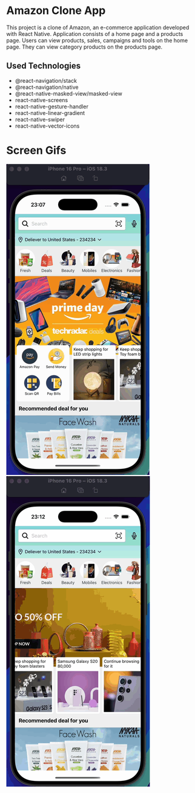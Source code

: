<h1>Amazon Clone App</h1>

<p>This project is a clone of Amazon, an e-commerce application developed with React Native. Application consists of a home page and a products page. Users can view products, sales, campaigns and tools on the home page. They can view category products on the products page.</p>

<h2>Used Technologies</h2>

<ul>

<li>@react-navigation/stack</li>
<li>@react-navigation/native</li>
<li>@react-native-masked-view/masked-view</li>
<li>react-native-screens</li>
<li>react-native-gesture-handler</li>
<li>react-native-linear-gradient</li>
<li>react-native-swiper</li>
<li>react-native-vector-icons</li>

</ul>

<h1>Screen Gifs</h1>

<img src="./screen-gifs/gif.gif" />
<img src="./screen-gifs/gif2.gif" />
